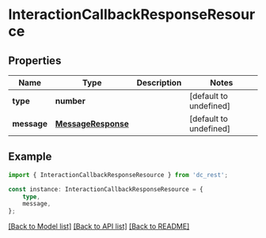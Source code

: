 # InteractionCallbackResponseResource


## Properties

Name | Type | Description | Notes
------------ | ------------- | ------------- | -------------
**type** | **number** |  | [default to undefined]
**message** | [**MessageResponse**](MessageResponse.md) |  | [default to undefined]

## Example

```typescript
import { InteractionCallbackResponseResource } from 'dc_rest';

const instance: InteractionCallbackResponseResource = {
    type,
    message,
};
```

[[Back to Model list]](../README.md#documentation-for-models) [[Back to API list]](../README.md#documentation-for-api-endpoints) [[Back to README]](../README.md)
